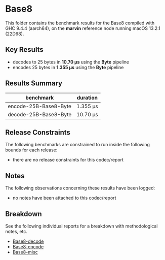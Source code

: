 # Base8

This folder contains the benchmark results for the Base8 compiled with GHC 9.4.4 (aarch64), on the 
**marvin** reference node running macOS 13.2.1 (22D68).

## Key Results

* decodes to 25 bytes in **10.70 μs** using the **Byte** pipeline
* encodes 25 bytes in **1.355 μs** using the **Byte** pipeline

## Results Summary

| benchmark             | duration |
| --------------------- | -------- |
| encode-25B-Base8-Byte | 1.355 μs |
| decode-25B-Base8-Byte | 10.70 μs |

## Release Constraints

The following benchmarks are constrained to run inside the following bounds for each release:

* there are no release constraints for this codec/report

## Notes

The following observations concerning these results have been logged:
* no notes have been attached to this codec/report

## Breakdown

See the following individual reports for a breakdown with methodological notes, etc.

* [Base8-decode]
* [Base8-encode]
* [Base8-misc]

[Base8-decode]: <./Base8-decode/index.html>
[Base8-misc]: <./Base8-misc/index.html>
[Base8-encode]: <./Base8-encode/index.html>

